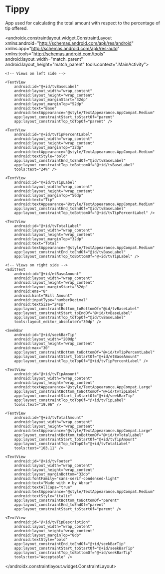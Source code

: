 # Tippy
App used for calculating the total amount with respect to the percentage of tip offered.

<?xml version="1.0" encoding="utf-8"?>
<androidx.constraintlayout.widget.ConstraintLayout xmlns:android="http://schemas.android.com/apk/res/android"
    xmlns:app="http://schemas.android.com/apk/res-auto"
    xmlns:tools="http://schemas.android.com/tools"
    android:layout_width="match_parent"
    android:layout_height="match_parent"
    tools:context=".MainActivity">

    <!-- Views on left side -->

    <TextView
        android:id="@+id/tvBaseLabel"
        android:layout_width="wrap_content"
        android:layout_height="wrap_content"
        android:layout_marginStart="32dp"
        android:layout_marginTop="52dp"
        android:text="Base"
        android:textAppearance="@style/TextAppearance.AppCompat.Medium"
        app:layout_constraintStart_toStartOf="parent"
        app:layout_constraintTop_toTopOf="parent" />

    <TextView
        android:id="@+id/tvTipPercentLabel"
        android:layout_width="wrap_content"
        android:layout_height="wrap_content"
        android:layout_marginTop="32dp"
        android:textAppearance="@style/TextAppearance.AppCompat.Medium"
        android:textStyle="bold"
        app:layout_constraintEnd_toEndOf="@id/tvBaseLabel"
        app:layout_constraintTop_toBottomOf="@+id/tvBaseLabel"
        tools:text="24%" />

    <TextView
        android:id="@+id/tvTipLabel"
        android:layout_width="wrap_content"
        android:layout_height="wrap_content"
        android:layout_marginTop="56dp"
        android:text="Tip"
        android:textAppearance="@style/TextAppearance.AppCompat.Medium"
        app:layout_constraintEnd_toEndOf="@id/tvBaseLabel"
        app:layout_constraintTop_toBottomOf="@+id/tvTipPercentLabel" />

    <TextView
        android:id="@+id/tvTotalLabel"
        android:layout_width="wrap_content"
        android:layout_height="wrap_content"
        android:layout_marginTop="32dp"
        android:text="Total"
        android:textAppearance="@style/TextAppearance.AppCompat.Medium"
        app:layout_constraintEnd_toEndOf="@id/tvBaseLabel"
        app:layout_constraintTop_toBottomOf="@+id/tvTipLabel" />

    <!-- Views on right side -->
    <EditText
        android:id="@+id/etBaseAmount"
        android:layout_width="wrap_content"
        android:layout_height="wrap_content"
        android:layout_marginStart="32dp"
        android:ems="8"
        android:hint="Bill Amount"
        android:inputType="numberDecimal"
        android:textSize="24sp"
        app:layout_constraintBottom_toBottomOf="@id/tvBaseLabel"
        app:layout_constraintStart_toEndOf="@+id/tvBaseLabel"
        app:layout_constraintTop_toTopOf="@id/tvBaseLabel"
        tools:layout_editor_absoluteY="30dp" />

    <SeekBar
        android:id="@+id/seekBarTip"
        android:layout_width="200dp"
        android:layout_height="wrap_content"
        android:max="30"
        app:layout_constraintBottom_toBottomOf="@+id/tvTipPercentLabel"
        app:layout_constraintStart_toStartOf="@+id/etBaseAmount"
        app:layout_constraintTop_toTopOf="@+id/tvTipPercentLabel" />

    <TextView
        android:id="@+id/tvTipAmount"
        android:layout_width="wrap_content"
        android:layout_height="wrap_content"
        android:textAppearance="@style/TextAppearance.AppCompat.Large"
        app:layout_constraintBottom_toBottomOf="@+id/tvTipLabel"
        app:layout_constraintStart_toStartOf="@+id/seekBarTip"
        app:layout_constraintTop_toTopOf="@+id/tvTipLabel"
        tools:text="19.96" />

    <TextView
        android:id="@+id/tvTotalAmount"
        android:layout_width="wrap_content"
        android:layout_height="wrap_content"
        android:textAppearance="@style/TextAppearance.AppCompat.Large"
        app:layout_constraintBottom_toBottomOf="@+id/tvTotalLabel"
        app:layout_constraintStart_toStartOf="@+id/tvTipAmount"
        app:layout_constraintTop_toTopOf="@+id/tvTotalLabel"
        tools:text="103.11" />

    <TextView
        android:id="@+id/tvFooter"
        android:layout_width="wrap_content"
        android:layout_height="wrap_content"
        android:layout_marginBottom="32dp"
        android:fontFamily="sans-serif-condensed-light"
        android:text="Made with ❤ ️by Abrar"
        android:textAllCaps="true"
        android:textAppearance="@style/TextAppearance.AppCompat.Medium"
        android:textStyle="italic"
        app:layout_constraintBottom_toBottomOf="parent"
        app:layout_constraintEnd_toEndOf="parent"
        app:layout_constraintStart_toStartOf="parent" />

    <TextView
        android:id="@+id/tvTipDescription"
        android:layout_width="wrap_content"
        android:layout_height="wrap_content"
        android:layout_marginTop="8dp"
        android:textStyle="bold"
        app:layout_constraintEnd_toEndOf="@+id/seekBarTip"
        app:layout_constraintStart_toStartOf="@+id/seekBarTip"
        app:layout_constraintTop_toBottomOf="@+id/seekBarTip"
        tools:text="Acceptable" />

</androidx.constraintlayout.widget.ConstraintLayout>
